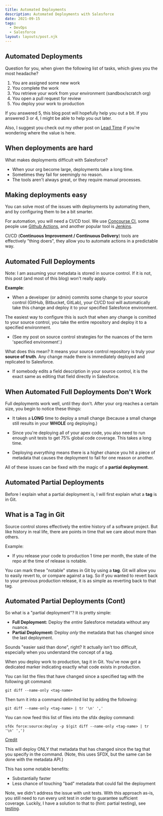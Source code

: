 ```yaml
---
title: Automated Deployments
description: Automated Deployments with Salesforce
date: 2021-09-15
tags:
  - DevOps
  - Salesforce
layout: layouts/post.njk
---
```

## Automated Deployments
Question for you, when given the following list of tasks, which gives you the most headache?
1. You are assigned some new work
2. You complete the work
3. You retrieve your work from your environment (sandbox/scratch org)
4. You open a pull request for review
5. You deploy your work to production

If you answered 5, this blog post will hopefully help you out a bit. If you answered 3 or 4, I might be able to help you out later. 

Also, I suggest you check out my other post on [Lead Time](../lead-time) if you're wondering where the value is here.

## When deployments are hard
What makes deployments difficult with Salesforce?
- When your org become large, deployments take a long time.
- Sometimes they fail for seemingly no reason.
- The tools aren't always great, or they require manual processes.

## Making deployments easy
You can solve most of the issues with deployments by automating them, and by configuring them to be a bit smarter. 

For automation, you will need a CI/CD tool. We use [Concourse CI](https://concourse-ci.org/), some people use [Github Actions](https://github.com/features/actions), and another popular tool is [Jenkins](https://www.jenkins.io/).

CI/CD (**Continuous Improvement / Continuous Delivery**) tools are effectively "thing doers", they allow you to automate actions in a predictable way. 

## Automated Full Deployments
Note: I am assuming your metadata is stored in source control. If it is not, this post (and most of this blog) won't really apply.

**Example**:
- When a developer (or admin) commits some change to your source control (GitHub, Bitbucket, GitLab), your CI/CD tool will automatically take this change and deploy it to your specified Salesforce environment.

The easiest way to configure this is such that when any change is comitted to your source control, you take the entire repository and deploy it to a specified environment.
 - (See my post on source control strategies for the nuances of the term 'specified environment'.)

What does this mean? It means your source control repository is truly your **source of truth**. Any change made there is immediately deployed and replicated to Salesforce. 
- If somebody edits a field description in your source control, it is the exact same as editing that field directly in Salesforce.

## When Automated Full Deployments Don't Work
Full deployments work well, until they don't. After your org reaches a certain size, you begin to notice these things:

- It takes a **LONG** time to deploy a small change (because a small change still results in your **WHOLE** org deploying.)
  
- Since you're deploying all of your apex code, you also need to run enough unit tests to get 75% global code coverage. This takes a long time.
  
- Deploying *everything* means there is a higher chance you hit a piece of metadata that causes the deployment to fail for one reason or another.

All of these issues can be fixed with the magic of a **partial deployment**.

## Automated Partial Deployments
Before I explain what a partial deployment is, I will first explain what a **tag** is in Git.

## What is a Tag in Git
Source control stores effectively the entire history of a software project. But like history in real life, there are points in time that we care about more than others. 

Example:
- If you release your code to production 1 time per month, the state of the repo at the time of release is notable.

You can mark these "notable" states in Git by using a **tag**. Git will allow you to easily revert to, or compare against a tag. So if you wanted to revert back to your previous production release, it is as simple as reverting back to that tag.

## Automated Partial Deployments (Cont)
So what is a "partial deployment"? It is pretty simple:

- **Full Deployment:** Deploy the *entire* Salesforce metadata without any nuance.
- **Partial Deployment:** Deploy *only* the metadata that has changed since the last deployment.

Sounds "easier said than done", right? It actually isn't too difficult, especially when you understand the concept of a tag.

When you deploy work to production, tag it in Git. You've now got a dedicated marker indicating exactly what code exists in production. 

You can list the files that have changed since a specified tag with the following git command:

```
git diff --name-only <tag-name>
```
Then turn it into a command delimited list by adding the following:

```
git diff --name-only <tag-name> | tr '\n' ','
```

You can now feed this list of files into the sfdx deploy command:

```
sfdx force:source:deploy -p $(git diff --name-only <tag-name> | tr '\n' ',')
```

[Credit](https://salesforce.stackexchange.com/a/317817)

This will deploy ONLY that metadata that has changed since the tag that you specify in the command. (Note, this uses SFDX, but the same can be done with the metadata API.)

This has some notable benefits:
- Substantially faster
- Less chance of touching "bad" metadata that could fail the deployment

Note, we didn't address the issue with unit tests. With this approach as-is, you still need to run every unit test in order to guarantee sufficient coverage. Luckily, I have a solution to that to (hint: partial testing), see [testing](../testing).
